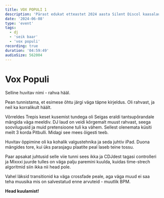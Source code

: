 ```yaml
---
title: VOX POPULI 1
description: 'Pärast edukat etteastet 2024 aasta Silent Discol kaasalaulmis muusika kanalil kutsuti meid seda sama mussi mängima Seik baaris. Esimene õhtu üritustesarjast Vox Populit läks fantastiliselt.'
date: '2024-06-08'
type: 'event'
tags:
  - dj
  - 'seik baar'
  - 'vox populi'
recording: true
duration: '04:59:49'
audioSize: 562004
---
```


# Vox Populi

Selline huvitav nimi - rahva hääl.

Pean tunnistama, et esimese õhtu järgi väga täpne kirjeldus. Oli rahvast, ja neil ka korralikult häält.

Võrreldes Trepis keset kusemist tundega oli Seigas eraldi tantsupõrandale mängida väga meeldiv. DJ laud on veidi kõrgemalt muust rahvast, seega soovilugusid ja muid pretensioone tuli ka vähem. Sellest olenemata küsiti meilt 3 korda Pitbulli. Midagi see mees õigesti teeb.

Huvitav õppimine oli ka kohalik valgustehnika ja seda juhtiv iPad. Duona mängides tore, kui üks parasjagu plaatite peal laseb teine tossu.

Paar apsakat juhtusid selle viie tunni sees ikka ja CDJdest tagasi controlleri ja Mixxxi juurde tulles on väga palju paremini kuulda, kuidas time-strech algoritmid siin ikka nii head pole.

Vahel läksid transitionid ka väga crossfade peale, aga väga muud ei saa teha muusika mis on salvestatud enne arvuteid - muutlik BPM.

**Head kuulamist!**
